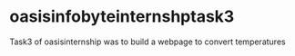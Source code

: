 # oasisinfobyteinternshptask3
Task3 of oasisinternship was to build a webpage to convert temperatures
